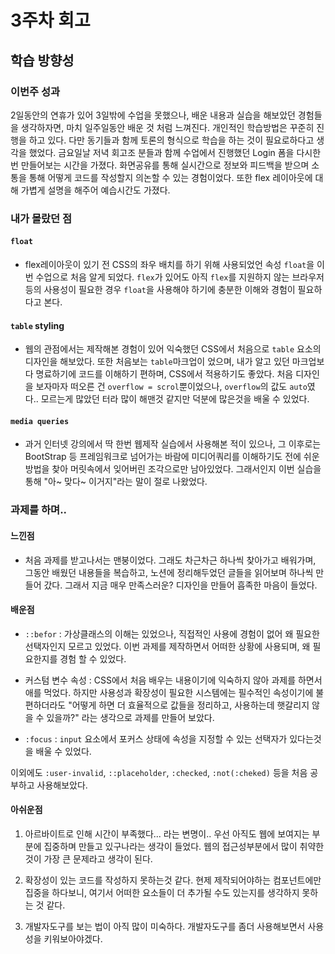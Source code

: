 <!-- 여기에 3주차 회고 내용을 작성해주세요 -->
# 3주차 회고
## 학습 방향성
### 이번주 성과

2일동안의 연휴가 있어 3일밖에 수업을 못했으나, 배운 내용과 실습을 해보았던 경험들을 생각하자면, 마치 일주일동안 배운 것 처럼 느껴진다.
개인적인 학습방법은 꾸준히 진행을 하고 있다. 다만 동기들과 함께 토론의 형식으로 학습을 하는 것이 필요로하다고 생각을 했었다.
금요일날 저녁 회고조 분들과 함께 수업에서 진행했던 Login 폼을 다시한번 만들어보는 시간을 가졌다. 화면공유를 통해 실시간으로 정보와 피드백을 받으며 소통을 통해 어떻게 코드를 작성할지 의논할 수 있는 경험이었다. 또한 flex 레이아웃에 대해 가볍게 설명을 해주어 예습시간도 가졌다.

### 내가 몰랐던 점
#### `float`
- flex레이아웃이 있기 전 CSS의 좌우 배치를 하기 위해 사용되었언 속성 `float`을 이번 수업으로 처음 알게 되었다. `flex`가 있어도 아직 `flex`를 지원하지 않는 브라우저등의 사용성이 필요한 경우 `float`을 사용해야 하기에 충분한 이해와 경험이 필요하다고 본다.

#### `table` styling
- 웹의 관점에서는 제작해본 경험이 있어 익숙했던 CSS에서 처음으로 `table` 요소의 디자인을 해보았다. 또한 처음보는 `table`마크업이 었으며, 내가 알고 있던 마크업보다 명료하기에 코드를 이해하기 편하며, CSS에서 적용하기도 좋았다. 처음 디자인을 보자마자 떠오른 건 `overflow = scrol`뿐이었으나, `overflow`의 값도 `auto`였다.. 모르는게 많았던 터라 많이 해맨것 같지만 덕분에 많은것을 배울 수 있었다.

#### `media queries`
- 과거 인터넷 강의에서 딱 한번 웹제작 실습에서 사용해본 적이 있으나, 그 이후로는 BootStrap 등 프레임워크로 넘어가는 바람에 미디어쿼리를 이해하기도 전에 쉬운방법을 찾아 머릿속에서 잊어버린 조각으로만 남아있었다. 그래서인지 이번 실습을 통해 "아~ 맞다~ 이거지"라는 말이 절로 나왔었다.


### 과제를 하며..
#### 느낀점
- 처음 과제를 받고나서는 맨붕이었다. 그래도 차근차근 하나씩 찾아가고 배워가며, 그동안 배웠던 내용들을 복습하고, 노션에 정리해두었던 글들을 읽어보며 하나씩 만들어 갔다. 그래서 지금 매우 만족스러운? 디자인을 만들어 흡족한 마음이 들었다.

#### 배운점
- `::befor` : 가상클래스의 이해는 있었으나, 직접적인 사용에 경험이 없어 왜 필요한 선택자인지 모르고 있었다. 이번 과제를 제작하면서 어떠한 상황에 사용되며, 왜 필요한지를 경험 할 수 있었다.

- 커스텀 변수 속성 : CSS에서 처음 배우는 내용이기에 익숙하지 않아 과제를 하면서 애를 먹었다. 하지만 사용성과 확장성이 필요한 시스템에는 필수적인 속성이기에 불편하더라도 "어떻게 하면 더 효율적으로 값들을 정리하고, 사용하는데 햇갈리지 않을 수 있을까?" 라는 생각으로 과제를 만들어 보았다.

- `:focus` : `input` 요소에서 포커스 상태에 속성을 지정할 수 있는 선택자가 있다는것을 배울 수 있었다.

이외에도 `:user-invalid`, `::placeholder`, `:checked`, `:not(:cheked)` 등을 처음 공부하고 사용해보았다.

#### 아쉬운점
1. 아르바이트로 인해 시간이 부족했다... 라는 변명이.. 우선 아직도 웹에 보여지는 부분에 집중하며 만들고 있구나라는 생각이 들었다. 웹의 접근성부분에서 많이 취약한것이 가장 큰 문제라고 생각이 된다. 

2. 확장성이 있는 코드를 작성하지 못하는것 같다. 현제 제작되어야하는 컴포넌트에만 집중을 하다보니, 여기서 어떠한 요소들이 더 추가될 수도 있는지를 생각하지 못하는 것 같다. 

3. 개발자도구를 보는 법이 아직 많이 미숙하다. 개발자도구를 좀더 사용해보면서 사용성을 키워보아야겠다.